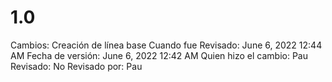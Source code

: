 # 1.0

Cambios: Creación de línea base
Cuando fue Revisado: June 6, 2022 12:44 AM
Fecha de  versión: June 6, 2022 12:42 AM
Quien hizo el cambio: Pau
Revisado: No
Revisado por: Pau
